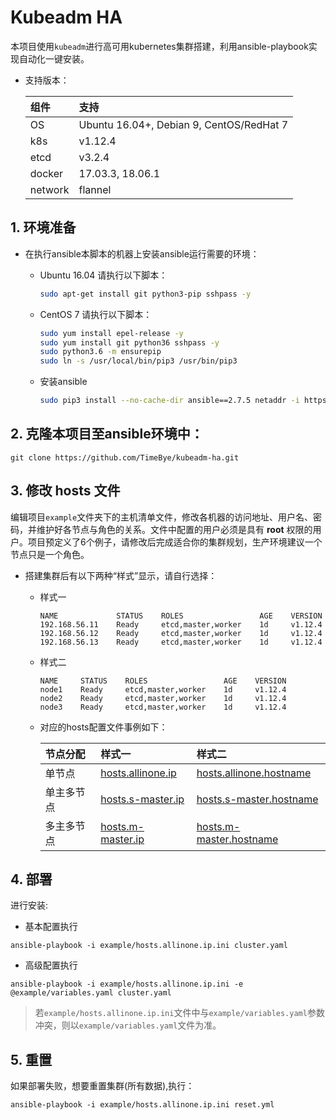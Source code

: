 # Kubeadm HA

本项目使用`kubeadm`进行高可用kubernetes集群搭建，利用ansible-playbook实现自动化一键安装。

- 支持版本：

  |组件|支持|
  |:-|:-|
  |OS|Ubuntu 16.04+, Debian 9, CentOS/RedHat 7|
  |k8s|v1.12.4|
  |etcd|v3.2.4|
  |docker|17.03.3, 18.06.1|
  |network|flannel|

## 1. 环境准备

- 在执行ansible本脚本的机器上安装ansible运行需要的环境：
    - Ubuntu 16.04 请执行以下脚本：

        ``` bash
        sudo apt-get install git python3-pip sshpass -y
        ```

    - CentOS 7 请执行以下脚本：

        ``` bash
        sudo yum install epel-release -y 
        sudo yum install git python36 sshpass -y
        sudo python3.6 -m ensurepip
        sudo ln -s /usr/local/bin/pip3 /usr/bin/pip3
        ```

    - 安装ansible
        
        ``` bash
        sudo pip3 install --no-cache-dir ansible==2.7.5 netaddr -i https://mirrors.aliyun.com/pypi/simple/
        ```

## 2. 克隆本项目至ansible环境中：

```
git clone https://github.com/TimeBye/kubeadm-ha.git
```

## 3. 修改 hosts 文件

编辑项目`example`文件夹下的主机清单文件，修改各机器的访问地址、用户名、密码，并维护好各节点与角色的关系。文件中配置的用户必须是具有 **root** 权限的用户。项目预定义了6个例子，请修改后完成适合你的集群规划，生产环境建议一个节点只是一个角色。

- 搭建集群后有以下两种“样式”显示，请自行选择：
    - 样式一
        ```
        NAME             STATUS    ROLES                 AGE    VERSION
        192.168.56.11    Ready     etcd,master,worker    1d     v1.12.4
        192.168.56.12    Ready     etcd,master,worker    1d     v1.12.4
        192.168.56.13    Ready     etcd,master,worker    1d     v1.12.4
        ```

    - 样式二
        ```
        NAME     STATUS    ROLES                 AGE    VERSION
        node1    Ready     etcd,master,worker    1d     v1.12.4
        node2    Ready     etcd,master,worker    1d     v1.12.4
        node3    Ready     etcd,master,worker    1d     v1.12.4
        ```

    - 对应的hosts配置文件事例如下：

        |节点分配|样式一|样式二|
        |:-|:-|:-|
        |单节点|[hosts.allinone.ip](example/hosts.allinone.ip.ini)|[hosts.allinone.hostname](example/hosts.allinone.hostname.ini)|
        |单主多节点|[hosts.s-master.ip](example/hosts.s-master.ip.ini)|[hosts.s-master.hostname](example/hosts.s-master.hostname.ini)|
        |多主多节点|[hosts.m-master.ip](example/hosts.m-master.ip.ini)|[hosts.m-master.hostname](example/hosts.m-master.hostname.ini)|

## 4. 部署

进行安装:

- 基本配置执行
```
ansible-playbook -i example/hosts.allinone.ip.ini cluster.yaml
```

- 高级配置执行
```
ansible-playbook -i example/hosts.allinone.ip.ini -e @example/variables.yaml cluster.yaml
```

> 若`example/hosts.allinone.ip.ini`文件中与`example/variables.yaml`参数冲突，则以`example/variables.yaml`文件为准。

## 5. 重置

如果部署失败，想要重置集群(所有数据),执行：

```
ansible-playbook -i example/hosts.allinone.ip.ini reset.yml
```